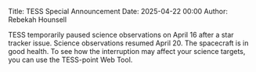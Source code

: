 Title: TESS Special Announcement
Date: 2025-04-22 00:00
Author: Rebekah Hounsell

TESS temporarily paused science observations on April 16 after a star tracker issue. Science observations resumed April 20. The spacecraft is in good health. To see how the interruption may affect your science targets, you can use the TESS-point Web Tool.
